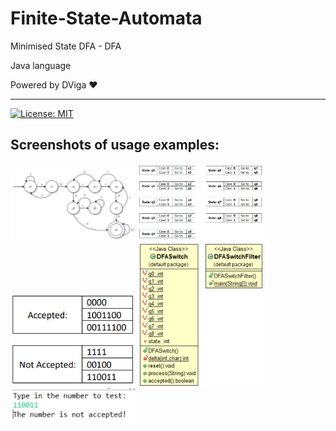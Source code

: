 # Finite-State-Automata
 Minimised State DFA - DFA

Java language

Powered by DViga ❤️
 
---
 
[![License: MIT](https://img.shields.io/badge/License-MIT-yellow.svg)](https://opensource.org/licenses/MIT)

## Screenshots of usage examples:

<img src="img/1.png" alt="Screenshot 1" width="200em">
<img src="img/2.png" alt="Screenshot 2" width="200em">
<img src="img/3.png" alt="Screenshot 3" width="200em">
<img src="img/4.png" alt="Screenshot 4" width="200em">
<img src="img/5.png" alt="Screenshot 5" width="200em">

